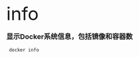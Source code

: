 <font size=8 >info</font>
<br/>
<br/>
<font size=4>**显示Docker系统信息，包括镜像和容器数**</font>
<br/>
<br/>
<code> docker info<br/>
</code>
   	
	
    
    
    
    
    
    
	 
     




  